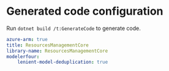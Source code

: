 # Generated code configuration

Run `dotnet build /t:GenerateCode` to generate code.

``` yaml
azure-arm: true
title: ResourcesManagementCore
library-name: ResourcesManagementCore
modelerfour:
    lenient-model-deduplication: true
```

